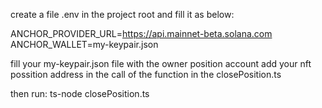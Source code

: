create a file .env in the project root
and fill it as below:

ANCHOR_PROVIDER_URL=https://api.mainnet-beta.solana.com
ANCHOR_WALLET=my-keypair.json


fill your  my-keypair.json file with the owner position account
add your nft possition address in the call of the function in the closePosition.ts

then run:
ts-node closePosition.ts

